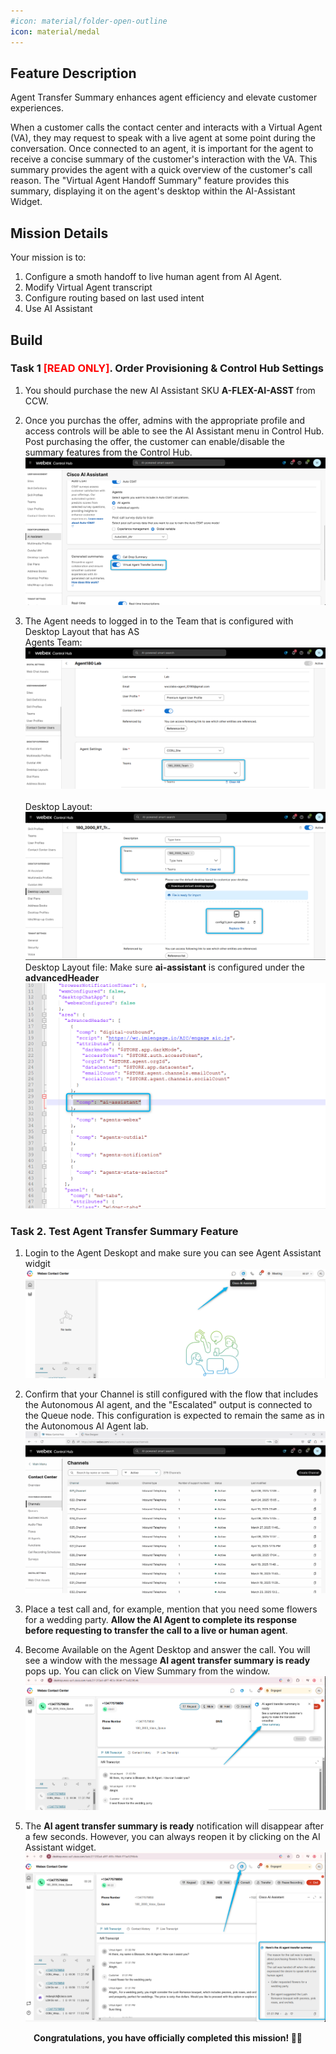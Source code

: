 ```yaml
---
#icon: material/folder-open-outline
icon: material/medal
---
```

## Feature Description

Agent Transfer Summary enhances agent efficiency and elevate customer experiences.

When a customer calls the contact center and interacts with a Virtual Agent (VA), they may request to speak with a live agent at some point during the conversation. Once connected to an agent, it is important for the agent to receive a concise summary of the customer's interaction with the VA. This summary provides the agent with a quick overview of the customer's call reason. The "Virtual Agent Handoff Summary" feature provides this summary, displaying it on the agent's desktop within the AI-Assistant Widget.

## Mission Details

Your mission is to:

1. Configure a smoth handoff to live human agent from AI Agent.
2. Modify Virtual Agent transcript
3. Configure routing based on last used intent
4. Use AI Assistant

## Build

### Task 1 <span style="color: red;">[READ ONLY]</span>. Order Provisioning & Control Hub Settings

1. You should purchase the new AI Assistant SKU **A-FLEX-AI-ASST** from CCW.

2. Once you purchas the offer, admins with the appropriate profile and access controls will be able to see the AI Assistant menu in Control Hub. Post purchasing the offer, the customer can enable/disable the summary features from the Control Hub.
   ![Profiles](../graphics/Lab1_AI_Agent/3.1.png)


3. The Agent needs to logged in to the Team that is configured with Desktop Layout that has AS 
    <br/>Agents Team:
   ![Profiles](../graphics/Lab1_AI_Agent/3.2.png)    
    <br/>Desktop Layout:
   ![Profiles](../graphics/Lab1_AI_Agent/3.4.png) 
    <br/>Desktop Layout file: Make sure **ai-assistant** is configured under the **advancedHeader**
   ![Profiles](../graphics/Lab1_AI_Agent/3.5.png) 

### Task 2. Test Agent Transfer Summary Feature

1. Login to the Agent Deskopt and make sure you can see Agent Assistant widgit
   ![Profiles](../graphics/Lab1_AI_Agent/3.6.png)

2. Confirm that your Channel is still configured with the flow that includes the Autonomous AI agent, and the "Escalated" output is connected to the Queue node. This configuration is expected to remain the same as in the Autonomous AI Agent lab.
   ![Profiles](../graphics/Lab1_AI_Agent/3.7.gif)

3. Place a test call and, for example, mention that you need some flowers for a wedding party. **Allow the AI Agent to complete its response before requesting to transfer the call to a live or human agent**. 

4. Become Available on the Agent Desktop and answer the call. You will see a window with the message **AI agent transfer summary is ready** pops up. You can click on View Summary from the window.
   ![Profiles](../graphics/Lab1_AI_Agent/3.8.png)

5. The **AI agent transfer summary is ready** notification will disappear after a few seconds. However, you can always reopen it by clicking on the AI Assistant widget.
   ![Profiles](../graphics/Lab1_AI_Agent/3.9.png)

<p style="text-align:center"><strong>Congratulations, you have officially completed this mission! 🎉🎉 </strong></p>